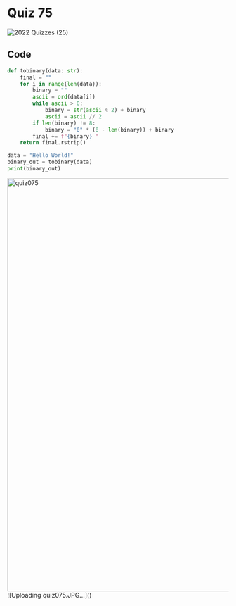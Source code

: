 # Quiz 75
![2022  Quizzes (25)](https://github.com/aineethitari/unit4_repo/assets/112055062/e4394291-a302-4880-a8b5-c7bafe4f1475)
## Code
```.py
def tobinary(data: str):
    final = ""
    for i in range(len(data)):
        binary = ""
        ascii = ord(data[i])
        while ascii > 0:
            binary = str(ascii % 2) + binary
            ascii = ascii // 2
        if len(binary) != 8:
            binary = "0" * (8 - len(binary)) + binary
        final += f"{binary} "
    return final.rstrip() 

data = "Hello World!"
binary_out = tobinary(data)
print(binary_out)
```
<img width="939" alt="quiz075" src="https://github.com/aineethitari/unit4_repo/assets/112055062/b19c109b-325a-4c5a-82f9-aadc6f3f04e8">
![Uploading quiz075.JPG…]()
